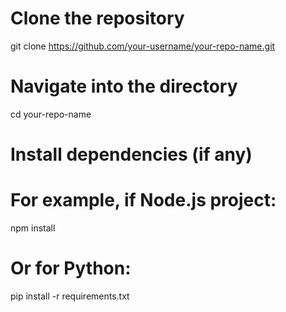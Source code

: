 # Clone the repository
git clone https://github.com/your-username/your-repo-name.git

# Navigate into the directory
cd your-repo-name

# Install dependencies (if any)
# For example, if Node.js project:
npm install

# Or for Python:
pip install -r requirements.txt
